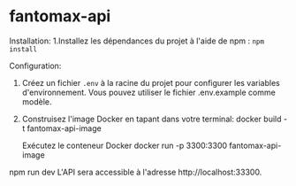 # fantomax-api

Installation:
1.Installez les dépendances du projet à l'aide de npm :
`npm install`

Configuration:

1. Créez un fichier `.env` à la racine du projet pour configurer les variables d'environnement. Vous pouvez utiliser le fichier .env.example comme modèle.

2. Construisez l'image Docker en tapant dans votre terminal:
      docker build -t fantomax-api-image 

    Exécutez le conteneur Docker 
      docker run -p 3300:3300 fantomax-api-image

npm run dev
L'API sera accessible à l'adresse http://localhost:33300.